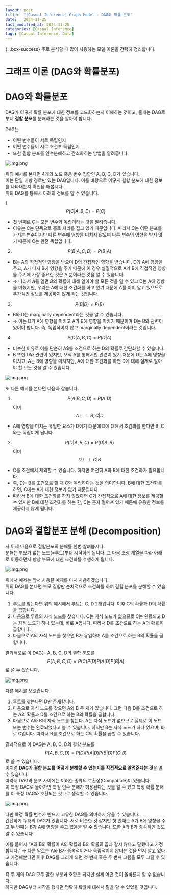 ```yaml
---
layout: post
title:  "[Casual Inference] Graph Model - DAG와 확률 분포"
date:   2024-11-25
last_modified_at: 2024-11-25
categories: [Casual Inference]
tags: [Casual Inference, Data]
---
```


{: .box-success}
주로 분석할 때 많이 사용하는 모델 이론을 간략히 정리합니다.


# 그래프 이론 (DAG와 확률분포)

# DAG와 확률분포

DAG가 어떻게 확률 분포에 대한 정보를 코드화하는지 이해하는 것이고, 둘째는 DAG로부터 **결합 분포**를 분해하는 것을 알아야 합니다.

DAG는 

- 어떤 변수들이 서로 독립인지
- 어떤 변수들이 서로 조건부 독립인지
- 또한 결합 분포를 인수분해하고 간소화하는 방법을 알려줍니다

![img.png](../../../../img/graph-model(4).png)

위의 예시를 본다면 4개의 노드 혹은 변수 집합인 A, B, C, D가 있습니다.  
이는 단일 지향 경로만 있는 DAG입니다. 이를 바탕으로 어떻게 결합 분포에 대한 정보를 나타내는지 확인을 해봅시다.  
위의 DAG를 통해서 아래의 정보를 알 수 있습니다.  

1.$$P(C|A, B, D) = P(C)$$
- 첫 번째로 C는 모든 변수와 독립이라는 것을 알려줍니다.   
- 이유는 C는 단독으로 홀로 자리를 잡고 있기 때문입니다. 따라서 C는 어떤 분포를 가지는 변수이지만 다른 변수에 영향을 미치지 않으며 다른 변수의 영향을 받지 않기 때문에 C는 완전 독립입니다.

2. $$P(B|A, C, D) = P(B|A)$$
- B는 A의 직접적인 영향을 받으며 D의 간접적인 영향을 받습니다. D가 A에 영향을 주고, A가 다시 B에 영향을 주기 때문에 이 경우 실질적으로 A가 B에 직접적인 영향을 주기에 가장 중요한 것은 A 뿐이라는 것을 알 수 있습니다. 
- ⇒ 따라서 $A$를 알면 $B$의 확률에 대해 알아야 할 모든 것을 알 수 있고 D는 A에 영향을 미쳤지만, 우리는 A에 대한 조건화를 하고 있기 때문에 A를 이미 알고 있으므로 추가적인 정보를 제공하지 않게 되는 것입니다.

3. $$P(B|D) ≠ P(B)$$
- B와 D는 marginally dependent라는 것을 알 수 있습니다. 
- ⇒ 이는 D가 A에 영향을 미치고 A가 B에 영향을 미치기 때문이며 D는 B와 관련이 있어야 합니다. 즉, 독립적이지 않고 marginally dependent이라는 것입니다.

4. $$P(D|A,B,C) = P(D|A)$$
- 비슷한 이유로 이를 단순히 A$를 조건으로 하는 D의 확률로 간단화할 수 있습니다. 
- B 또한 D와 관련이 있지만, 오직 A를 통해서만 관련이 있기 때문에 D는 A에 영향을 미치고, A는 B에 영향을 미치지만, A에 대한 조건화를 하면 D에 대해 실제로 알아야 할 모든 것을 알 수 있습니다.

![img.png](../../../../img/graph-model(5).png)

또 다른 예시를 본다면 다음과 같습니다.

1. $$P(A|B, C, D) = P(A|D)$$ 이며 $$A \perp\!\!\perp B, C |D$$
- A에 영향을 미치는 유일한 요소가 D이기 떄문에 D에 대해서 조건화를 한다면 B, C와는 독립이게 됩니다.

2. $$P(D|A,B,C) = P(D|A,B)$$ 이며 $$D \perp\!\!\perp C |B$$
- C를 조건에서 제외할 수 있습니다. 하지만 여전히 A와 B에 대한 조건화가 필요합니다. 
- 즉, D는 B를 조건으로 할 때 C와 독립하다는 것을 의미합니다. B에 대한 조건화를 하면, C에는 A에 대한 정보가 없기 때문입니다.
- 따라서 B에 대한 조건화를 하지 않았다면 C가 간접적으로 A에 대한 정보를 제공할 수 있지만 B에 대한 조건화를 하는 한, C는 혼자 떨어져 있기 때문에 유용한 정보를 제공하지 않게 됩니다.

# DAG와 결합분포 분해 (Decomposition)

자 이제 다음으로 결합분포의 분해를 한번 살펴봅시다.  
분해는 부모가 없는 노드(=루트)부터 시작하게 됩니다. 그 다음 조상 계열을 따라 아래로 이동하면서 항상 부모에 대한 조건화를 수행하게 됩니다.  

![img.png](../../../../img/graph-model(4).png)

위에서 예제는 앞서 사용한 예제를 다시 사용하겠습니다.  
위의 DAG를 본다면 부모 집합만 순차적으로 조건화를 하여 결합 분포를 분해할 수 있습니다.  

1. 루트를 찾는다면 위의 예시에서 루트는 C, D 2개입니다. 이후 C의 확률과 D의 확률을 곱합니다.
2. 다음으로 루트의 자식 노드를 찾습니다. C는 자식 노드가 없으므로 C는 완료되고 D는 자식 노드가 하나 있는데, 바로 A입니다. 따라서 D를 조건으로 하는 A의 확률을 곱합니다.
3. 다음으로 A의 자식 노드를 찾으면 B가 유일하며 A를 조건으로 하는 B의 확률을 곱합니다.

결과적으로 이 DAG는 A, B, C, D의 결합 분포를 $$P(A, B, C, D) = P(C)P(D)P(A|D)P(B|A)$$로 쓸 수 있습니다. 

![img.png](../../../../img/graph-model(5).png)

다른 예시를 보겠습니다.

1. 루트를 찾는다면 D만 존재합니다.
2. 다음으로 자식 노드를 찾으면 A와 B 두 개가 있습니다. 그런 다음 D를 조건으로 하는 A의 확률과 D를 조건으로 하는 B의 확률을 곱합니다.
3. 다음으로 A와 B의 자식 노드를 찾는다. A는 자식 노드가 없으므로 실제로 이 노드 또는 변수는 완료되었다고 볼 수 있습니다. 하지만 B는 자식 노드가 하나 있으며, 바로 C입니다. 따라서 B를 조건으로 하는 C의 확률을 곱할 수 있습니다.

결과적으로 이 DAG는 A, B, C, D의 결합 분포를 $$P(A, B, C, D) = P(D)P(A|D)P(B|D)P(C|B)$$로 쓸 수 있습니다.  
이처럼 **DAG가 결합 분포를 어떻게 분해할 수 있는지를 직접적으로 알려준다는 것**을 알 수 있습니다.  
따라서 DAG와 분포 사이에는 이러한 종류의 호환성(Compatible)이 있습니다.  
이 특정 DAG로 돌아가면 특정 인수 분해가 허용된다는 것을 알 수 있고 특정 확률 분해를 이 특정 DAG와 호환되는 것으로 생각할 수 있습니다.

![img.png](../../../../img/graph-model(6).png)

다만 특정 확률 변수가 반드시 고유한 DAG를 의미하지 않을 수 있습니다.  
간단하게 두개의 DAG가 있습니다. 서로 비슷한 것 같지만 첫 번째는 A가 B에 영향을 주고 두 번째는 B가 A에 영향을 주고 있음을 알 수 있습니다. 또한 A와 B가 종속적인 것도 알 수 있습니다.  

예를 들어서  “A와 B의 확률이 A의 확률과 B의 확률의 곱과 같지 않다고 말했다고 가정합니다.” ⇒ 다른 말로는 A와 B가 종속적이거나 독립적이지 않다는 것을 먼저 알고 있다고 가정해본다면 이후 DAG를 그리게 되면 첫 번째 혹은 두 번째 그림을 모두 그릴 수 있습니다.  

즉 두 개의 DAG 모두 말한 부분과 호환은 되지만 실제 어떤 것이 올바른지 알 수 없습니다.  
하지만 DAG부터 시작을 했다면 명확히 확률에 대해서 말을 할 수 있었을 것입니다.  